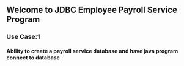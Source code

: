 ## Welcome to JDBC Employee Payroll Service Program
### Use Case:1
#### Ability to create a payroll service database and have java program connect to database
